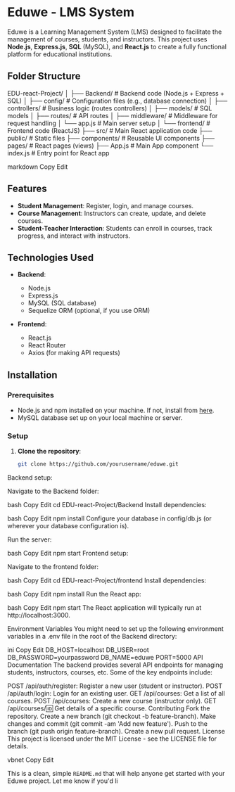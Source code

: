 # Eduwe - LMS System

Eduwe is a Learning Management System (LMS) designed to facilitate the management of courses, students, and instructors. This project uses **Node.js**, **Express.js**, **SQL** (MySQL), and **React.js** to create a fully functional platform for educational institutions.

## Folder Structure

EDU-react-Project/ │ ├── Backend/ # Backend code (Node.js + Express + SQL) │ ├── config/ # Configuration files (e.g., database connection) │ ├── controllers/ # Business logic (routes controllers) │ ├── models/ # SQL models │ ├── routes/ # API routes │ ├── middleware/ # Middleware for request handling │ └── app.js # Main server setup │ └── frontend/ # Frontend code (ReactJS) ├── src/ # Main React application code ├── public/ # Static files ├── components/ # Reusable UI components ├── pages/ # React pages (views) ├── App.js # Main App component └── index.js # Entry point for React app

markdown
Copy
Edit

## Features

- **Student Management**: Register, login, and manage courses.
- **Course Management**: Instructors can create, update, and delete courses.
- **Student-Teacher Interaction**: Students can enroll in courses, track progress, and interact with instructors.

## Technologies Used

- **Backend**:
  - Node.js
  - Express.js
  - MySQL (SQL database)
  - Sequelize ORM (optional, if you use ORM)
  
- **Frontend**:
  - React.js
  - React Router
  - Axios (for making API requests)

## Installation

### Prerequisites

- Node.js and npm installed on your machine. If not, install from [here](https://nodejs.org/).
- MySQL database set up on your local machine or server.

### Setup

1. **Clone the repository**:

   ```bash
   git clone https://github.com/yourusername/eduwe.git
Backend setup:

Navigate to the Backend folder:

bash
Copy
Edit
cd EDU-react-Project/Backend
Install dependencies:

bash
Copy
Edit
npm install
Configure your database in config/db.js (or wherever your database configuration is).

Run the server:

bash
Copy
Edit
npm start
Frontend setup:

Navigate to the frontend folder:

bash
Copy
Edit
cd EDU-react-Project/frontend
Install dependencies:

bash
Copy
Edit
npm install
Run the React app:

bash
Copy
Edit
npm start
The React application will typically run at http://localhost:3000.

Environment Variables
You might need to set up the following environment variables in a .env file in the root of the Backend directory:

ini
Copy
Edit
DB_HOST=localhost
DB_USER=root
DB_PASSWORD=yourpassword
DB_NAME=eduwe
PORT=5000
API Documentation
The backend provides several API endpoints for managing students, instructors, courses, etc. Some of the key endpoints include:

POST /api/auth/register: Register a new user (student or instructor).
POST /api/auth/login: Login for an existing user.
GET /api/courses: Get a list of all courses.
POST /api/courses: Create a new course (instructor only).
GET /api/courses/:id: Get details of a specific course.
Contributing
Fork the repository.
Create a new branch (git checkout -b feature-branch).
Make changes and commit (git commit -am 'Add new feature').
Push to the branch (git push origin feature-branch).
Create a new pull request.
License
This project is licensed under the MIT License - see the LICENSE file for details.

vbnet
Copy
Edit

This is a clean, simple `README.md` that will help anyone get started with your Eduwe project. Let me know if you'd li
